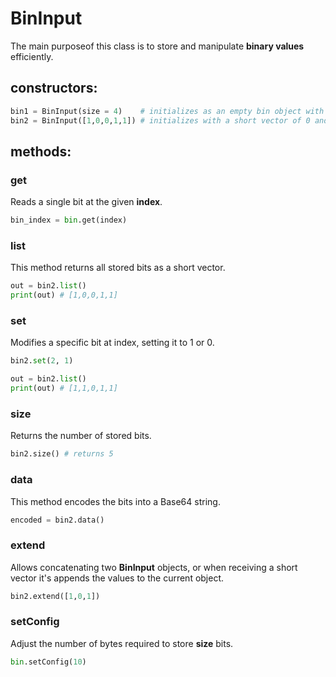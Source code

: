 # BinInput
The main purposeof this class is to store and manipulate **binary values** efficiently.  
## constructors:
```python
bin1 = BinInput(size = 4)    # initializes as an empty bin object with a especifc size
bin2 = BinInput([1,0,0,1,1]) # initializes with a short vector of 0 and 1
```
## methods:
### get
Reads a single bit at the given **index**.
```python
bin_index = bin.get(index)
```
### list
This method returns all stored bits as a short vector.
```python
out = bin2.list()
print(out) # [1,0,0,1,1]
```
### set
Modifies a specific bit at index, setting it to 1 or 0.
```python
bin2.set(2, 1)

out = bin2.list()
print(out) # [1,1,0,1,1]
```
### size
Returns the number of stored bits.
```python
bin2.size() # returns 5
```
### data
This method encodes the bits into a Base64 string.
```python
encoded = bin2.data()
```
### extend
Allows concatenating two **BinInput** objects, or when receiving a short vector it's appends the values to the current object.
```python
bin2.extend([1,0,1])
```
### setConfig
Adjust the number of bytes required to store **size** bits.
```python
bin.setConfig(10)
```
